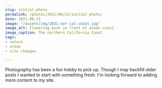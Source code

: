 ```yaml
---
slug: initial-photo
permalink: /photos/2021/06/21/initial-photo/
date: 2021-06-21
image: "/assets/img/2021-nor-cal-coast.jpg"
image_alt: Flowering bush in front of ocean coast.
image_caption: The northern California Coast
tags:
- nature
- ocean
- site changes

---
```

Photography has been a fun hobby to pick up. Though I may backfill older posts I wanted to start with something fresh. I'm looking forward to adding more content to my site.
